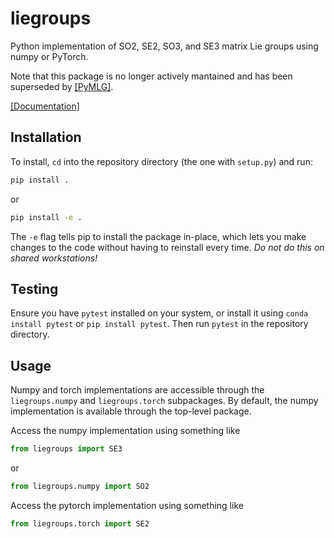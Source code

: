 # liegroups
Python implementation of SO2, SE2, SO3, and SE3 matrix Lie groups using numpy or PyTorch.

Note that this package is no longer actively mantained and has been superseded by [[PyMLG]](https://github.com/decargroup/pymlg).

[[Documentation]](docs/build/html/index.html)

## Installation
To install, `cd` into the repository directory (the one with `setup.py`) and run:
```bash
pip install .
```
or
```bash
pip install -e .
```
The `-e` flag tells pip to install the package in-place, which lets you make changes to the code without having to reinstall every time. *Do not do this on shared workstations!*

## Testing
Ensure you have `pytest` installed on your system, or install it using `conda install pytest` or `pip install pytest`. Then run `pytest` in the repository directory.

## Usage
Numpy and torch implementations are accessible through the `liegroups.numpy` and `liegroups.torch` subpackages. 
By default, the numpy implementation is available through the top-level package.

Access the numpy implementation using something like
```python
from liegroups import SE3
```
or
```python
from liegroups.numpy import SO2
```

Access the pytorch implementation using something like
```python
from liegroups.torch import SE2
```
